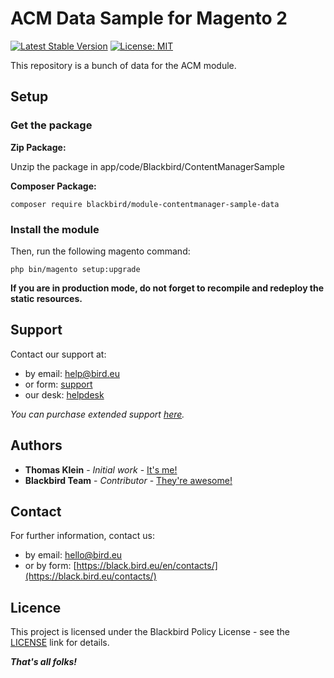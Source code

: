 # ACM Data Sample for Magento 2

[![Latest Stable Version](https://img.shields.io/packagist/v/blackbird/module-contentmanager-sample-data.svg?style=flat-square)](https://packagist.org/packages/blackbird/module-contentmanager-sample-data)
[![License: MIT](https://img.shields.io/github/license/blackbird-agency/magento-2-acm-sample.svg?style=flat-square)](./LICENSE) 

This repository is a bunch of data for the ACM module.

## Setup

### Get the package

**Zip Package:**

Unzip the package in app/code/Blackbird/ContentManagerSample

**Composer Package:**

```
composer require blackbird/module-contentmanager-sample-data
```

### Install the module

Then, run the following magento command:

```
php bin/magento setup:upgrade
```

**If you are in production mode, do not forget to recompile and redeploy the static resources.**

## Support

Contact our support at:

- by email: help@bird.eu
- or form: [support](https://store.bird.eu/en/contacts/)
- our desk: [helpdesk](https://help.bird.eu/)

*You can purchase extended support [here](https://store.bird.eu/guarantee.html).*

## Authors

- **Thomas Klein** - *Initial work* - [It's me!](https://github.com/thomas-blackbird)
- **Blackbird Team** - *Contributor* - [They're awesome!](https://github.com/blackbird-agency)

## Contact

For further information, contact us:

- by email: hello@bird.eu
- or by form: [https://black.bird.eu/en/contacts/](https://black.bird.eu/contacts/)

## Licence

This project is licensed under the Blackbird Policy License - see the [LICENSE](https://store.bird.eu/en/license) link for details.

***That's all folks!***
